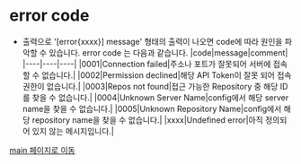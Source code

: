 
# error code
- 출력으로 '[error{xxxx}] message' 형태의 출력이 나오면 code에 따라 원인을 파악할 수 있습니다. error code 는 다음과 같습니다.
    |code|message|comment|
    |----|----|----|
    |0001|Connection failed|주소나 포트가 잘못되어 서버에 접속할 수 없습니다.|
    |0002|Permission declined|해당 API Token이 잘못 되어  접속 권한이 없습니다.|
    |0003|Repos not found|접근 가능한 Repository 중 해당 ID를 찾을 수 없습니다.|
    |0004|Unknown Server Name|config에서 해당 server name을 찾을 수 없습니다.|
    |0005|Unknown Repository Name|config에서 해당 repository name을 찾을 수 없습니다.|
    |xxxx|Undefined error|아직 정의되어 있지 않는 메시지입니다.|

[main 페이지로 이동](main.md)